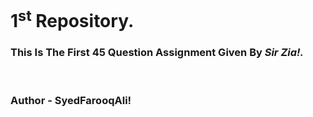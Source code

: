 <h1>1<sup>st</sup> Repository.</h1>
<h3>This Is The First 45 Question Assignment Given By <i>Sir Zia!.</i></h3>
<br>
<h3>Author - SyedFarooqAli!</h3>
